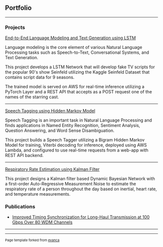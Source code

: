 ## Portfolio

---

### Projects 

[End-to-End Language Modeling and Text Generation using LSTM](https://htmlpreview.github.io/?https://github.com/bhargavsaidasari/text_generation_webapp/blob/master/index.html)

Language modeling is the core element of various Natural Language Processing tasks such as Speech-to-Text, Conversational Systems, and Text Generation.
<br>

This project develops a LSTM Network that will develop fake TV scripts for the popular 90's show Seinfeld utilizing the Kaggle Seinfeld Dataset that contains script data for 9 seasons.
<br>

The trained model is served on AWS for real-time inference utilizing a PyTorch Layer and a REST API that accepts as a POST request one of the names of the starring cast.  

---
[Speech Tagging using Hidden Markov Model](https://htmlpreview.github.io/?https://github.com/bhargavsaidasari/Speech-Tagging-Web-App/blob/master/index.html)

Speech Tagging is an important task in Natural Language Processing and finds applications in Named Entity Recognition, Sentiment Analysis, Question Answering, and Word Sense Disambiguation. 
<br>

This project builds a Speech Tagger utilizing a Bigram Hidden Markov Model for training, Viterbi decoding for inference, deployed using AWS Lambda, and configured to use real-time requests from a web-app with REST API backend. 

---
[Respiratory Rate Estimation using Kalman Filter]()

This project designs a Kalman filter based Dynamic Bayesian Network with a first-order Auto-Regressive Measurement Noise to estimate the respiratory rate of a person throughout the day based on inertial, heart rate, and temperature measurements.


### Publications

- [Improved Timing Synchronization for Long-Haul Transmission at 100 Gbps Over 80 WDM Channels](https://www.osapublishing.org/abstract.cfm?uri=Photonics-2016-Tu2G.4)

---




---
<p style="font-size:11px">Page template forked from <a href="https://github.com/evanca/quick-portfolio">evanca</a></p>
<!-- Remove above link if you don't want to attibute -->
